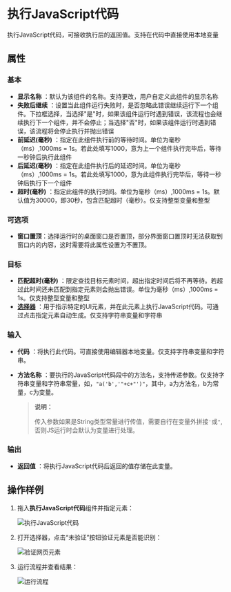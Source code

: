 # 执行JavaScript代码

执行JavaScript代码，可接收执行后的返回值。支持在代码中直接使用本地变量

## 属性

### 基本

- **显示名称** ：默认为该组件的名称。支持更改，用户自定义此组件的显示名称
- **失败后继续** ：设置当此组件运行失败时，是否忽略此错误继续运行下一个组件。下拉框选择，当选择"是"时，如果该组件运行时遇到错误，该流程也会继续执行下一个组件，并不会停止；当选择"否"时，如果该组件运行时遇到错误，该流程将会停止执行并抛出错误
- **前延迟(毫秒)** ：指定在此组件执行前的等待时间。单位为毫秒（ms）,1000ms = 1s。若此处填写1000，意为上一个组件执行完毕后，等待一秒钟后执行此组件
- **后延迟(毫秒)** ：指定在此组件执行后的延迟时间。单位为毫秒（ms）,1000ms = 1s。若此处填写1000，意为此组件执行完毕后，等待一秒钟后执行下一个组件
- **超时(毫秒)** ：指定此组件的执行时间。单位为毫秒（ms）,1000ms = 1s。默认值为30000，即30秒，包含匹配超时（毫秒）。仅支持整型变量和整型

### 可选项

- **窗口置顶**：选择运行时的桌面窗口是否置顶，部分界面窗口置顶时无法获取到窗口内的内容，这时需要将此属性设置为不置顶。

### 目标

- **匹配超时(毫秒)** ：限定查找目标元素时间，超出指定时间后将不再等待。若超过此时间还未匹配到指定元素则会抛出错误。单位为毫秒（ms）,1000ms = 1s。仅支持整型变量和整型
- **[选择器](../../Appendix/Selector.md?_v=v2020.4)** ：用于指示特定的UI元素，并在此元素上执行JavaScript代码。可通过点击指定元素自动生成。仅支持字符串变量和字符串

### 输入

- **代码** ：将执行此代码。可直接使用编辑器本地变量。仅支持字符串变量和字符串。
- **方法名称** ：要执行的JavaScript代码段中的方法名，支持传递参数。仅支持字符串变量和字符串常量，如，`"a('b','"+c+"')"`，其中，a为方法名，b为常量，c为变量。
  
  >**说明：**
  >
  >传入参数如果是String类型常量进行传值，需要自行在变量外拼接`'`或`"`,否则JS运行时会默认为变量进行处理。

### 输出

- **返回值** ：将执行JavaScript代码后返回的值存储在此变量。

## 操作样例

1. 拖入**执行JavaScript代码**组件并指定元素：

    ![执行JavaScript代码](https://docimages.blob.core.chinacloudapi.cn/images/Activities/excutejavascriptcode20210630.png)

2. 打开选择器，点击“未验证”按钮验证元素是否能识别：

    ![验证网页元素](https://docimages.blob.core.chinacloudapi.cn/images/Activities/verifyelement20210630.png)

3. 运行流程并查看结果：

    ![运行流程](https://docimages.blob.core.chinacloudapi.cn/images/Activities/javascriptcoderesult20210630.png)
